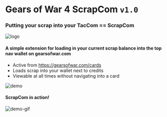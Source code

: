 # Gears of War 4 ScrapCom `v1.0`

### Putting your scrap into your TacCom == ScrapCom
![logo](https://github.com/TheanosLearning/Gears4ScrapCom/raw/master/images/scrap325.png)

#### A simple extension for loading in your current scrap balance into the top nav wallet on gearsofwar.com

* Active from https://gearsofwar.com/cards
* Loads scrap into your wallet next to credits
* Viewable at all times without navigating into a card

![demo](https://github.com/TheanosLearning/Gears4ScrapCom/raw/master/images/scrap-demo.png)

#### ScrapCom in action!

![demo-gif](https://media.giphy.com/media/xUA7bjbT4IBQMda6sw/giphy.gif)
